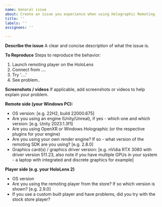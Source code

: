 ```yaml
---
name: General issue
about: Create an issue you experience when using Holographic Remoting
title: ''
labels: ''
assignees: ''

---
```


**Describe the issue**
A clear and concise description of what the issue is.

**To Reproduce**
Steps to reproduce the behavior:
1. Launch remoting player on the HoloLens
2. Connect from ....
3. Try '....'
4. See problem..

**Screenshots / videos**
If applicable, add screenshots or videos to help explain your problem.

**Remote side (your Windows PC):**
 - OS version: [e.g. 22H2, build 22000.675]
 - Are you using an engine (Unity/Unreal), if yes - which one and which version: [e.g. Unity 2023.1.3f1]
 - Are you using OpenXR or Windows Holographic (or the respective plugins for your engine)
 - Are you using your own render engine? If so - what version of the remoting SDK are you using? [e.g. 2.8.0]
 - Graphics card(s) / graphics driver version: [e.g. nVidia RTX 3080 with driver version 511.23, also note if you have multiple GPUs in your system - a laptop with integrated and discrete graphics for example]

**Player side (e.g. your HoloLens 2)**
 - OS version
 - Are you using the remoting player from the store? If so which version is shown? [e.g. 2.9.0]
 - If you use a custom built player and have problems, did you try with the stock store player?
